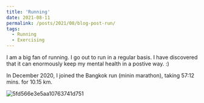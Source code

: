 ```yaml
---
title: 'Running'
date: 2021-08-11
permalink: /posts/2021/08/blog-post-run/
tags:
  - Running
  - Exercising
---
```


I am a big fan of running. I go out to run in a regular basis. I have discovered that it can enormously keep my mental health in a postive way. :)

In December 2020, I joined the Bangkok run (minin marathon), taking 57:12 mins. for 10.15 km.

![5fd566e3e5aa10763741d751](https://user-images.githubusercontent.com/88487585/128987861-92364a46-9695-44be-be61-c2b0b9959951.jpg)

